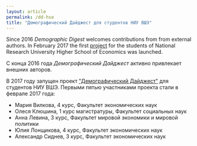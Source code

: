 ```yaml
---
layout: article
permalink: /dd-hse
title: "Демографический Дайджест для студентов НИУ ВШЭ"
---
```


Since 2016 *Demographic Digest* welcomes contributions from  from external authors. In February 2017 the first [project](https://www.hse.ru/org/hse/pfair/199751652.html) for the students of National Research University Higher School of Economics was launched.

С конца 2016 года *Демографический Дайджест* активно привлекает внешних авторов.   

В 2017 году запущен проект ["Демографический Дайджест"](https://www.hse.ru/org/hse/pfair/199751652.html) для студентов НИУ ВШЭ. Первыми пятью участниками проекта стали в феврале 2017 года:  
 - Мария Вилкова, 4 курс, Факультет экономических наук  
 - Олеся Клюшина, 1 курс магистратуры, Факультет социальных наук  
 - Анна Левина, 3 курс, Факультет мировой экономики и мировой политики  
 - Юлия Лонщикова, 4 курс, Факультет экономических наук  
 - Александр Сиднев, 3 курс, Факультет экономических наук  